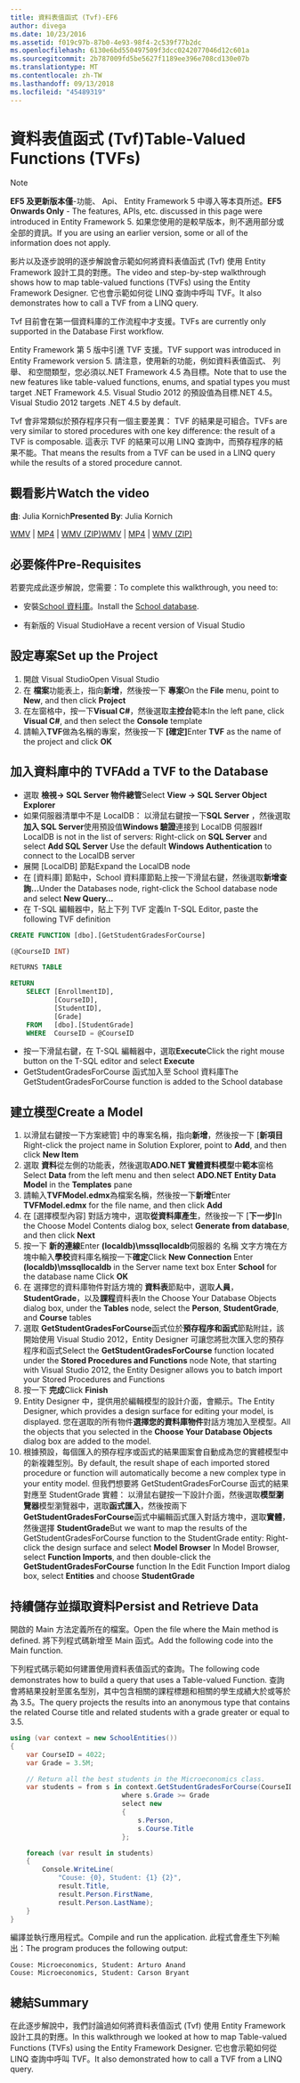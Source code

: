 ```yaml
---
title: 資料表值函式 (Tvf)-EF6
author: divega
ms.date: 10/23/2016
ms.assetid: f019c97b-87b0-4e93-98f4-2c539f77b2dc
ms.openlocfilehash: 6130e6bd550497509f3dcc0242077046d12c601a
ms.sourcegitcommit: 2b787009fd5be5627f1189ee396e708cd130e07b
ms.translationtype: MT
ms.contentlocale: zh-TW
ms.lasthandoff: 09/13/2018
ms.locfileid: "45489319"
---
```

# <a name="table-valued-functions-tvfs"></a><span data-ttu-id="da597-102">資料表值函式 (Tvf)</span><span class="sxs-lookup"><span data-stu-id="da597-102">Table-Valued Functions (TVFs)</span></span>
> [!NOTE]
> <span data-ttu-id="da597-103">**EF5 及更新版本僅**-功能、 Api、 Entity Framework 5 中導入等本頁所述。</span><span class="sxs-lookup"><span data-stu-id="da597-103">**EF5 Onwards Only** - The features, APIs, etc. discussed in this page were introduced in Entity Framework 5.</span></span> <span data-ttu-id="da597-104">如果您使用的是較早版本，則不適用部分或全部的資訊。</span><span class="sxs-lookup"><span data-stu-id="da597-104">If you are using an earlier version, some or all of the information does not apply.</span></span>

<span data-ttu-id="da597-105">影片以及逐步說明的逐步解說會示範如何將資料表值函式 (Tvf) 使用 Entity Framework 設計工具的對應。</span><span class="sxs-lookup"><span data-stu-id="da597-105">The video and step-by-step walkthrough shows how to map table-valued functions (TVFs) using the Entity Framework Designer.</span></span> <span data-ttu-id="da597-106">它也會示範如何從 LINQ 查詢中呼叫 TVF。</span><span class="sxs-lookup"><span data-stu-id="da597-106">It also demonstrates how to call a TVF from a LINQ query.</span></span>

<span data-ttu-id="da597-107">Tvf 目前會在第一個資料庫的工作流程中才支援。</span><span class="sxs-lookup"><span data-stu-id="da597-107">TVFs are currently only supported in the Database First workflow.</span></span>

<span data-ttu-id="da597-108">Entity Framework 第 5 版中引進 TVF 支援。</span><span class="sxs-lookup"><span data-stu-id="da597-108">TVF support was introduced in Entity Framework version 5.</span></span> <span data-ttu-id="da597-109">請注意，使用新的功能，例如資料表值函式、 列舉、 和空間類型，您必須以.NET Framework 4.5 為目標。</span><span class="sxs-lookup"><span data-stu-id="da597-109">Note that to use the new features like table-valued functions, enums, and spatial types you must target .NET Framework 4.5.</span></span> <span data-ttu-id="da597-110">Visual Studio 2012 的預設值為目標.NET 4.5。</span><span class="sxs-lookup"><span data-stu-id="da597-110">Visual Studio 2012 targets .NET 4.5 by default.</span></span>

<span data-ttu-id="da597-111">Tvf 會非常類似於預存程序只有一個主要差異： TVF 的結果是可組合。</span><span class="sxs-lookup"><span data-stu-id="da597-111">TVFs are very similar to stored procedures with one key difference: the result of a TVF is composable.</span></span> <span data-ttu-id="da597-112">這表示 TVF 的結果可以用 LINQ 查詢中，而預存程序的結果不能。</span><span class="sxs-lookup"><span data-stu-id="da597-112">That means the results from a TVF can be used in a LINQ query while the results of a stored procedure cannot.</span></span>

## <a name="watch-the-video"></a><span data-ttu-id="da597-113">觀看影片</span><span class="sxs-lookup"><span data-stu-id="da597-113">Watch the video</span></span>

<span data-ttu-id="da597-114">**由**: Julia Kornich</span><span class="sxs-lookup"><span data-stu-id="da597-114">**Presented By**: Julia Kornich</span></span>

<span data-ttu-id="da597-115">[WMV](http://download.microsoft.com/download/6/0/A/60A6E474-5EF3-4E1E-B9EA-F51D2DDB446A/HDI-ITPro-MSDN-winvideo-tvf.wmv) | [MP4](http://download.microsoft.com/download/6/0/A/60A6E474-5EF3-4E1E-B9EA-F51D2DDB446A/HDI-ITPro-MSDN-mp4video-tvf.m4v) | [WMV (ZIP)](http://download.microsoft.com/download/6/0/A/60A6E474-5EF3-4E1E-B9EA-F51D2DDB446A/HDI-ITPro-MSDN-winvideo-tvf.zip)</span><span class="sxs-lookup"><span data-stu-id="da597-115">[WMV](http://download.microsoft.com/download/6/0/A/60A6E474-5EF3-4E1E-B9EA-F51D2DDB446A/HDI-ITPro-MSDN-winvideo-tvf.wmv) | [MP4](http://download.microsoft.com/download/6/0/A/60A6E474-5EF3-4E1E-B9EA-F51D2DDB446A/HDI-ITPro-MSDN-mp4video-tvf.m4v) | [WMV (ZIP)](http://download.microsoft.com/download/6/0/A/60A6E474-5EF3-4E1E-B9EA-F51D2DDB446A/HDI-ITPro-MSDN-winvideo-tvf.zip)</span></span>

## <a name="pre-requisites"></a><span data-ttu-id="da597-116">必要條件</span><span class="sxs-lookup"><span data-stu-id="da597-116">Pre-Requisites</span></span>

<span data-ttu-id="da597-117">若要完成此逐步解說，您需要：</span><span class="sxs-lookup"><span data-stu-id="da597-117">To complete this walkthrough, you need to:</span></span>

- <span data-ttu-id="da597-118">安裝[School 資料庫](~/ef6/resources/school-database.md)。</span><span class="sxs-lookup"><span data-stu-id="da597-118">Install the [School database](~/ef6/resources/school-database.md).</span></span>

- <span data-ttu-id="da597-119">有新版的 Visual Studio</span><span class="sxs-lookup"><span data-stu-id="da597-119">Have a recent version of Visual Studio</span></span>

## <a name="set-up-the-project"></a><span data-ttu-id="da597-120">設定專案</span><span class="sxs-lookup"><span data-stu-id="da597-120">Set up the Project</span></span>

1.  <span data-ttu-id="da597-121">開啟 Visual Studio</span><span class="sxs-lookup"><span data-stu-id="da597-121">Open Visual Studio</span></span>
2.  <span data-ttu-id="da597-122">在 **檔案**功能表上，指向**新增**，然後按一下 **專案**</span><span class="sxs-lookup"><span data-stu-id="da597-122">On the **File** menu, point to **New**, and then click **Project**</span></span>
3.  <span data-ttu-id="da597-123">在左窗格中，按一下**Visual C\#**，然後選取**主控台**範本</span><span class="sxs-lookup"><span data-stu-id="da597-123">In the left pane, click **Visual C\#**, and then select the **Console** template</span></span>
4.  <span data-ttu-id="da597-124">請輸入**TVF**做為名稱的專案，然後按一下 **[確定]**</span><span class="sxs-lookup"><span data-stu-id="da597-124">Enter **TVF** as the name of the project and click **OK**</span></span>

## <a name="add-a-tvf-to-the-database"></a><span data-ttu-id="da597-125">加入資料庫中的 TVF</span><span class="sxs-lookup"><span data-stu-id="da597-125">Add a TVF to the Database</span></span>

-   <span data-ttu-id="da597-126">選取 **檢視-&gt; SQL Server 物件總管**</span><span class="sxs-lookup"><span data-stu-id="da597-126">Select **View -&gt; SQL Server Object Explorer**</span></span>
-   <span data-ttu-id="da597-127">如果伺服器清單中不是 LocalDB： 以滑鼠右鍵按一下**SQL Server** ，然後選取**加入 SQL Server**使用預設值**Windows 驗證**連接到 LocalDB 伺服器</span><span class="sxs-lookup"><span data-stu-id="da597-127">If LocalDB is not in the list of servers: Right-click on **SQL Server** and select **Add SQL Server** Use the default **Windows Authentication** to connect to the LocalDB server</span></span>
-   <span data-ttu-id="da597-128">展開 [LocalDB] 節點</span><span class="sxs-lookup"><span data-stu-id="da597-128">Expand the LocalDB node</span></span>
-   <span data-ttu-id="da597-129">在 [資料庫] 節點中，School 資料庫節點上按一下滑鼠右鍵，然後選取**新增查詢...**</span><span class="sxs-lookup"><span data-stu-id="da597-129">Under the Databases node, right-click the School database node and select **New Query…**</span></span>
-   <span data-ttu-id="da597-130">在 T-SQL 編輯器中，貼上下列 TVF 定義</span><span class="sxs-lookup"><span data-stu-id="da597-130">In T-SQL Editor, paste the following TVF definition</span></span>

``` SQL
CREATE FUNCTION [dbo].[GetStudentGradesForCourse]

(@CourseID INT)

RETURNS TABLE

RETURN
    SELECT [EnrollmentID],
           [CourseID],
           [StudentID],
           [Grade]
    FROM   [dbo].[StudentGrade]
    WHERE  CourseID = @CourseID
```

-   <span data-ttu-id="da597-131">按一下滑鼠右鍵，在 T-SQL 編輯器中，選取**Execute**</span><span class="sxs-lookup"><span data-stu-id="da597-131">Click the right mouse button on the T-SQL editor and select **Execute**</span></span>
-   <span data-ttu-id="da597-132">GetStudentGradesForCourse 函式加入至 School 資料庫</span><span class="sxs-lookup"><span data-stu-id="da597-132">The GetStudentGradesForCourse function is added to the School database</span></span>

 

## <a name="create-a-model"></a><span data-ttu-id="da597-133">建立模型</span><span class="sxs-lookup"><span data-stu-id="da597-133">Create a Model</span></span>

1.  <span data-ttu-id="da597-134">以滑鼠右鍵按一下方案總管] 中的專案名稱，指向**新增**，然後按一下 [**新項目**</span><span class="sxs-lookup"><span data-stu-id="da597-134">Right-click the project name in Solution Explorer, point to **Add**, and then click **New Item**</span></span>
2.  <span data-ttu-id="da597-135">選取 **資料**從左側的功能表，然後選取**ADO.NET 實體資料模型**中**範本**窗格</span><span class="sxs-lookup"><span data-stu-id="da597-135">Select **Data** from the left menu and then select **ADO.NET Entity Data Model** in the **Templates** pane</span></span>
3.  <span data-ttu-id="da597-136">請輸入**TVFModel.edmx**為檔案名稱，然後按一下**新增**</span><span class="sxs-lookup"><span data-stu-id="da597-136">Enter **TVFModel.edmx** for the file name, and then click **Add**</span></span>
4.  <span data-ttu-id="da597-137">在 [選擇模型內容] 對話方塊中，選取**從資料庫產生**，然後按一下 [**下一步]**</span><span class="sxs-lookup"><span data-stu-id="da597-137">In the Choose Model Contents dialog box, select **Generate from database**, and then click **Next**</span></span>
5.  <span data-ttu-id="da597-138">按一下 **新的連線**Enter **(localdb)\\mssqllocaldb**伺服器的 名稱 文字方塊在方塊中輸入**學校**資料庫名稱按一下**確定**</span><span class="sxs-lookup"><span data-stu-id="da597-138">Click **New Connection** Enter **(localdb)\\mssqllocaldb** in the Server name text box Enter **School** for the database name Click **OK**</span></span>
6.  <span data-ttu-id="da597-139">在 選擇您的資料庫物件對話方塊的 **資料表**節點中，選取**人員**， **StudentGrade**，以及**課程**資料表</span><span class="sxs-lookup"><span data-stu-id="da597-139">In the Choose Your Database Objects dialog box, under the **Tables** node, select the **Person**, **StudentGrade**, and **Course** tables</span></span>
7.  <span data-ttu-id="da597-140">選取  **GetStudentGradesForCourse**函式位於**預存程序和函式**節點附註，該開始使用 Visual Studio 2012，Entity Designer 可讓您將批次匯入您的預存程序和函式</span><span class="sxs-lookup"><span data-stu-id="da597-140">Select the **GetStudentGradesForCourse** function located under the **Stored Procedures and Functions** node Note, that starting with Visual Studio 2012, the Entity Designer allows you to batch import your Stored Procedures and Functions</span></span>
8.  <span data-ttu-id="da597-141">按一下 **完成**</span><span class="sxs-lookup"><span data-stu-id="da597-141">Click **Finish**</span></span>
9.  <span data-ttu-id="da597-142">Entity Designer 中，提供用於編輯模型的設計介面，會顯示。</span><span class="sxs-lookup"><span data-stu-id="da597-142">The Entity Designer, which provides a design surface for editing your model, is displayed.</span></span> <span data-ttu-id="da597-143">您在選取的所有物件**選擇您的資料庫物件**對話方塊加入至模型。</span><span class="sxs-lookup"><span data-stu-id="da597-143">All the objects that you selected in the **Choose Your Database Objects** dialog box are added to the model.</span></span>
10. <span data-ttu-id="da597-144">根據預設，每個匯入的預存程序或函式的結果圖案會自動成為您的實體模型中的新複雜型別。</span><span class="sxs-lookup"><span data-stu-id="da597-144">By default, the result shape of each imported stored procedure or function will automatically become a new complex type in your entity model.</span></span> <span data-ttu-id="da597-145">但我們想要將 GetStudentGradesForCourse 函式的結果對應至 StudentGrade 實體： 以滑鼠右鍵按一下設計介面，然後選取**模型瀏覽器**模型瀏覽器中，選取**函式匯入**，然後按兩下**GetStudentGradesForCourse**函式中編輯函式匯入對話方塊中，選取**實體**，然後選擇  **StudentGrade**</span><span class="sxs-lookup"><span data-stu-id="da597-145">But we want to map the results of the GetStudentGradesForCourse function to the StudentGrade entity: Right-click the design surface and select **Model Browser** In Model Browser, select **Function Imports**, and then double-click the **GetStudentGradesForCourse** function In the Edit Function Import dialog box, select **Entities** and choose **StudentGrade**</span></span>

## <a name="persist-and-retrieve-data"></a><span data-ttu-id="da597-146">持續儲存並擷取資料</span><span class="sxs-lookup"><span data-stu-id="da597-146">Persist and Retrieve Data</span></span>

<span data-ttu-id="da597-147">開啟的 Main 方法定義所在的檔案。</span><span class="sxs-lookup"><span data-stu-id="da597-147">Open the file where the Main method is defined.</span></span> <span data-ttu-id="da597-148">將下列程式碼新增至 Main 函式。</span><span class="sxs-lookup"><span data-stu-id="da597-148">Add the following code into the Main function.</span></span>

<span data-ttu-id="da597-149">下列程式碼示範如何建置使用資料表值函式的查詢。</span><span class="sxs-lookup"><span data-stu-id="da597-149">The following code demonstrates how to build a query that uses a Table-valued Function.</span></span> <span data-ttu-id="da597-150">查詢會將結果投射至匿名型別，其中包含相關的課程標題和相關的學生成績大於或等於為 3.5。</span><span class="sxs-lookup"><span data-stu-id="da597-150">The query projects the results into an anonymous type that contains the related Course title and related students with a grade greater or equal to 3.5.</span></span>

``` csharp
using (var context = new SchoolEntities())
{
    var CourseID = 4022;
    var Grade = 3.5M;

    // Return all the best students in the Microeconomics class.
    var students = from s in context.GetStudentGradesForCourse(CourseID)
                            where s.Grade >= Grade
                            select new
                            {
                                s.Person,
                                s.Course.Title
                            };

    foreach (var result in students)
    {
        Console.WriteLine(
            "Couse: {0}, Student: {1} {2}",
            result.Title,  
            result.Person.FirstName,  
            result.Person.LastName);
    }
}
```

<span data-ttu-id="da597-151">編譯並執行應用程式。</span><span class="sxs-lookup"><span data-stu-id="da597-151">Compile and run the application.</span></span> <span data-ttu-id="da597-152">此程式會產生下列輸出：</span><span class="sxs-lookup"><span data-stu-id="da597-152">The program produces the following output:</span></span>

```
Couse: Microeconomics, Student: Arturo Anand
Couse: Microeconomics, Student: Carson Bryant
```

## <a name="summary"></a><span data-ttu-id="da597-153">總結</span><span class="sxs-lookup"><span data-stu-id="da597-153">Summary</span></span>

<span data-ttu-id="da597-154">在此逐步解說中，我們討論過如何將資料表值函式 (Tvf) 使用 Entity Framework 設計工具的對應。</span><span class="sxs-lookup"><span data-stu-id="da597-154">In this walkthrough we looked at how to map Table-valued Functions (TVFs) using the Entity Framework Designer.</span></span> <span data-ttu-id="da597-155">它也會示範如何從 LINQ 查詢中呼叫 TVF。</span><span class="sxs-lookup"><span data-stu-id="da597-155">It also demonstrated how to call a TVF from a LINQ query.</span></span>
